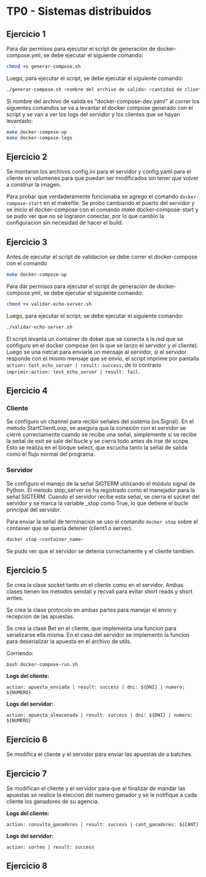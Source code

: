 # TP0 - Sistemas distribuidos

## Ejercicio 1

Para dar permisos para ejecutar el script de generación de docker-compose.yml, se debe ejecutar el siguiente comando:

```bash
chmod +x generar-compose.sh
```

Luego, para ejecutar el script, se debe ejecutar el siguiente comando:

```bash
./generar-compose.sh <nombre del archivo de salida> <cantidad de clientes>
```

Si nombre del archivo de salida es "docker-compose-dev.yaml" al correr los siguentes comandos se va a levantar el docker compose generado con el script y se van a ver los logs del servidor y los clientes que se hayan levantado:

```bash
make docker-compose-up
make docker-compose-logs
```

## Ejercicio 2

Se montaron los archivos config.ini para el servidor y config.yaml para el cliente en volumenes para que puedan ser modificados sin tener que volver a construir la imagen.

Para probar que verdaderamente funcionaba se agrego el comando `docker-compose-start` en el makefile. Se probo cambiando el puerto del servidor y se inicio el docker-compose con el comando make docker-compose-start y se pudo ver que no se lograron conectar, por lo que cambio la configuracion sin necesidad de hacer el build.

## Ejercicio 3

Antes de ejecutar el script de validacion se debe correr el docker-compose con el comando 

```bash
make docker-compose-up
```

Para dar permisos para ejecutar el script de generación de docker-compose.yml, se debe ejecutar el siguiente comando:

```bash
chmod +x validar-echo-server.sh
```

Luego, para ejecutar el script, se debe ejecutar el siguiente comando:

```bash
./validar-echo-server.sh
```

El script levanta un container de doker que se conecta a la red que se configuro en el docker compose (en la que se lanzo el servidor y el cliente). Luego se una netcat para enviarle un mensaje al servidor, si el servidor responde con el mismo mensaje que se envio, el script imprime por pantalla `action: test_echo_server | result: success`, de lo contrario `imprimir:action: test_echo_server | result: fail`.

## Ejercicio 4

### Cliente

Se configuro un channel para recibir señales del sistema (os.Signal). En el metodo StartClientLoop, se asegura que la conexión con el servidor se cierre correctamente cuando se recibe una señal, simplemente si se recibe la señal de exit se sale del bucle y se cierra todo antes de irse de scope. Esto se realiza en el bloque select, que escucha tanto la señal de salida como el flujo normal del programa.

### Servidor

Se configuro el manejo de la señal SIGTERM utilizando el módulo signal de Python. El metodo stop_server se ha registrado como el manejador para la señal SIGTERM. Cuando el servidor recibe esta señal, se cierra el socket del servidor y se marca la variable _stop como True, lo que detiene el bucle principal del servidor.


Para enviar la señal de terminacion se uso el comando `docker stop` sobre el container que se queria detener (client1 o server). 
```bash
docker stop <container_name>
```
Se pudo ver que el servidor se detenia correctamente y el cliente tambien.

## Ejercicio 5

Se crea la clase socket tanto en el cliente como en el servidor. Ambas clases tienen los metodos sendall y recvall para evitar short reads y short writes.

Se crea la clase protocolo en ambas partes para manejar el envio y recepcion de las apuestas.

Se crea la clase Bet en el cliente, que implementa una funcion para serializarse ella misma. En el caso del servidor se implemento la funcion para deserializar la apuesta en el archivo de utils.

Corriendo:   
```bashs
bash docker-compose-run.sh
```

**Logs del cliente:**
```
action: apuesta_enviada | result: success | dni: ${DNI} | numero: ${NUMERO}
```

**Logs del servidor:**
```
action: apuesta_almacenada | result: success | dni: ${DNI} | numero: ${NUMERO}
```

## Ejercicio 6

Se modifica el cliente y el servidor para enviar las apuestas de a batches.

## Ejercicio 7

Se modifican el cliente y el servidor para que al finalizar de mandar las apuestas se realice la eleccion del numero ganador y se le notifique a cada cliente los ganadores de su agencia.

**Logs del cliente:**
```
action: consulta_ganadores | result: success | cant_ganadores: ${CANT}
```

**Logs del servidor:**
```
action: sorteo | result: success
```

## Ejercicio 8


